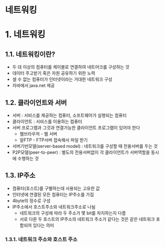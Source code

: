 네트워킹
=============
# 1. 네트워킹
## 1.1. 네트워킹이란?
- 두 대 이상의 컴퓨터를 케이블로 연결하여 네트어크를 구성하는 것
- 데이터 주고받기 혹은 자원 공유하기 위한 노력
- 셀 수 없는 컴퓨터가 인터넷이라는 거대한 네트워크 구성
- 자바에서 java.net 제공
## 1.2. 클라이언트와 서버
- 서버 : 서비스를 제공하는 컴퓨터, 소프트웨어가 실행되는 컴퓨터
- 클라이언트 : 서비스를 이용하는 컴퓨터
- 서버 프로그램과 그것과 연결가능한 클라이언트 프로그램이 있어야 한다
    - 웹브라우저 - 웹 서버
    - 알FTP - FTP서버 접속해서 파일 받기
- 서버기반모델(server-based model) : 네트워크를 구성할 때 전용서버를 두는 것
- P2P모델(peer-to-peer) : 별도의 전용서버없이 각 클라이언트가 서버역할을 동시에 수행하는 것
## 1.3. IP주소
- 컴퓨터(호스트)를 구별하는데 사용되는 고유한 값
- 인터넷에 연결된 모든 컴퓨터는 IP주소를 가짐
- 4byte의 정수로 구성
- IP주소에서 호스트주소와 네트워크주소로 나뉨
    - 네트워크의 구성에 따라 두 주소가 몇 bit를 차지하는지 다름
    - 서로 다른 두 호스트의 IP주소의 네트워크 주소가 같다는 것은 같은 네트워크 포함되어 있다는 의미
### 1.3.1. 네트워크 주소와 호스트 주소